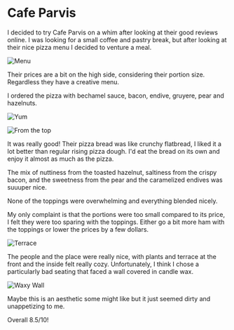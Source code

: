 # Cafe Parvis

I decided to try Cafe Parvis on a whim after looking at their good reviews online. I was looking for a small coffee and pastry break, but after looking at their nice pizza menu I decided to venture a meal.

![Menu](../images/food/montreal/cafe_parvis/menu.jpg "Menu")

Their prices are a bit on the high side, considering their portion size. Regardless they have a creative menu. 

I ordered the pizza with bechamel sauce, bacon, endive, gruyere, pear and hazelnuts.

![Yum](../images/food/montreal/cafe_parvis/1.jpg "Pizza")

![From the top](../images/food/montreal/cafe_parvis/3.jpg "Pizza")

It was really good! Their pizza bread was like crunchy flatbread, I liked it a lot better than regular rising pizza dough. I'd eat the bread on its own and enjoy it almost as much as the pizza.

The mix of nuttiness from the toasted hazelnut, saltiness from the crispy bacon, and the sweetness from the pear and the caramelized endives was suuuper nice. 

None of the toppings were overwhelming and everything blended nicely.

My only complaint is that the portions were too small compared to its price, I felt they were too sparing with the toppings. Either go a bit more ham with the toppings or lower the prices by a few dollars.

![Terrace](../images/food/montreal/cafe_parvis/7.jpg "Terrace")

The people and the place were really nice, with plants and terrace at the front and the inside felt really cozy. Unfortunately, I think I chose a particularly bad seating that faced a wall covered in candle wax.

![Waxy Wall](../images/food/montreal/cafe_parvis/5.jpg "Wax Wall")

Maybe this is an aesthetic some might like but it just seemed dirty and unappetizing to me. 

Overall 8.5/10!